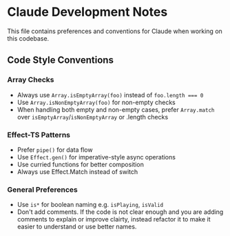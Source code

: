 # Claude Development Notes

This file contains preferences and conventions for Claude when working on this codebase.

## Code Style Conventions

### Array Checks

- Always use `Array.isEmptyArray(foo)` instead of `foo.length === 0`
- Use `Array.isNonEmptyArray(foo)` for non-empty checks
- When handling both empty and non-empty cases, prefer `Array.match` over `isEmptyArray`/`isNonEmptyArray` or .length checks

### Effect-TS Patterns

- Prefer `pipe()` for data flow
- Use `Effect.gen()` for imperative-style async operations
- Use curried functions for better composition
- Always use Effect.Match instead of switch

### General Preferences

- Use `is*` for boolean naming e.g. `isPlaying`, `isValid`
- Don't add comments. If the code is not clear enough and you are adding
  comments to explain or improve clairty, instead refactor it to make it easier to
  understand or use better names.
